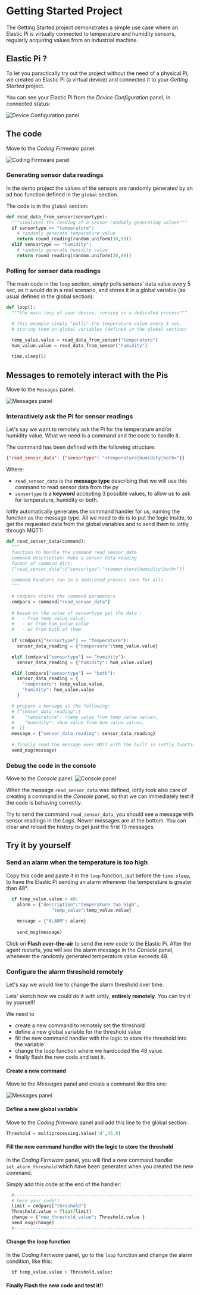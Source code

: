 # Getting Started Project

The Getting Started project demonstrates a simple use case where an Elastic Pi is virtually connected to temperature and humidity sensors, regularly acquiring values from an industrial machine.

## Elastic Pi ?

To let you paractically try out the project without the need of a physical Pi, we created an Elastic Pi (a virtual device) and connected it to your *Getting Started* project.

You can see your Elastic Pi from the *Device Configuration* panel, in connected status:

![Device Configuration panel](/images/elastic_pi_getting_started_device_conf.png)

## The code

Move to the *Coding Firmware* panel:

![Coding Firmware panel](/images/elastic_pi_getting_started_code.png)

### Generating sensor data readings

In the demo project the values of the sensors are randomly generated by an ad hoc function defined in the `global` section.

The code is in the `global` section:
```py
def read_data_from_sensor(sensortype):
  """simulates the reading of a sensor randomly generating values"""
  if sensortype == "temperature":
    # randomly generate temperature value 
    return round_reading(random.uniform(30,50))   
  elif sensortype == "humidity":
    # randomly generate humidity value
    return round_reading(random.uniform(20,80))  
```

### Polling for sensor data readings

The main code in the `loop` section, simply polls sensors' data value every 5 sec, as it would do in a real scenario, and stores it in a global variable (as usual defined in the global section):
```py
def loop():
  """the main loop of your device, running on a dedicated process"""

  # this example simply "polls" the temperature value every 5 sec, 
  # storing them in global variables (defined in the global section)

  temp_value.value = read_data_from_sensor("temperature")
  hum_value.value = read_data_from_sensor("humidity")
  
  time.sleep(5)
```

## Messages to remotely interact with the Pis

Move to the `Messages` panel:

![Messages panel](/images/elastic_pi_getting_started_Messages.png)

### Interactively ask the Pi for sensor readings

Let's say we want to remotely ask the Pi for the temperature and/or humidity value. 
What we need is a command and the code to handle it.

The command has been defined with the following structure:
```json
{"read_sensor_data": {"sensortype": "<temperature|humidity|both>"}}
```
Where:
- `read_sensor_data` is the **message type** describing that we will use this command to read sensor data from the py
- `sensortype` is a **keyword** accepting 3 possible values, to allow us to ask for temperature, humidity or both.

Iottly automatically generates the command handler for us, naming the function as the message type. All we need to do is to put the logic inside, to get the requested data from the global variables and to send them to Iottly through MQTT:
```py
def read_sensor_data(command):
  """
  function to handle the command read_sensor_data
  command description: Make a sensor data reading
  format of command dict:
  {"read_sensor_data":{"sensortype":"<temperature|humidity|both>"}}
  
  Command handlers run in a dedicated process (one for all)  
  """

  # cmdpars stores the command parameters
  cmdpars = command["read_sensor_data"]
  
  # based on the value of sensortype get the data :
  #   - from temp_value.value, 
  #   - or from hum_value.value
  #   - or from both of them
 
  if (cmdpars["sensortype"] == "temperature"):  
    sensor_data_reading = {"temperaure":temp_value.value}

  elif (cmdpars["sensortype"] == "humidity"):   
    sensor_data_reading = {"humidity": hum_value.value}

  elif (cmdpars["sensortype"] == "both"):
    sensor_data_reading = {
      "temperaure": temp_value.value,
      "humidity": hum_value.value
    }

  # prepare a message as the following:
  # {"sensor_data_reading":{
  #    "temperature": <temp value from temp_value.value>,
  #    "humidity": <hum value from hum_value.value>,
  #  }}      
  message = {"sensor_data_reading": sensor_data_reading}
  
  # finally send the message over MQTT with the built in iottly function    
  send_msg(message)
```

### Debug the code in the console

Move to the *Console* panel:
![Console panel](/images/elastic_pi_getting_started_Console.png)

When the message `read_sensor_data` was defined, iottly took also care of creating a command in the *Console* panel, so that we can immediately test if the code is behaving correctly.

Try to send the command `read_sensor_data`, you should see a message with sensor readings in the *Logs*.
Newer messages are at the bottom. You can clear and reload the history to get just the first 10 messages.

## Try it by yourself

### Send an alarm when the temperature is too high

Copy this code and paste it in the `loop` function, jsut before the `time.sleep`, to have the Elastic Pi sending an alarm whenever the temperature is greater than 48°.

```py
  if temp_value.value > 48:
    alarm = {"description":"temperature too high", 
                 "temp_value":temp_value.value}
    
    message = {"ALARM": alarm}
  
    send_msg(message)    
```

Click on **Flash over-the-air** to send the new code to the Elastic Pi.
After the agent restarts, you will see the alarm message in the *Console* panel, whenever the randomly generated temperature value exceeds 48.

### Configure the alarm threshold remotely

Let's say we would like to change the alarm threshold over time.

Lets' sketch how we could do it with iottly, **entirely remotely**.
You can try it by yourself!

We need to
- create a new command to remotely set the threshold
- define a new global variable for the threshold value
- fill the new command handler with the logic to store the threshold into the variable
- change the loop function where we hardcoded the 48 value
- finally flash the new code and test it.

#### Create a new command

Move to the *Messages* panel and create a command like this one:

![Messages panel](/images/elastic_pi_getting_started_messages_threshold.png)

#### Define a new global variable

Move to the *Coding firmware* panel and add this line to the global section:

```py
Threshold = multiprocessing.Value('d',45.0)
```

#### Fill the new command handler with the logic to store the threshold

In the *Coding Firmware* panel, you will find a new command handler `set_alarm_threshold` which have been generated when you created the new command.

Simply add this code at the end of the handler:

```py
  #-----------------------------------------------------------------------------#
  # here your code!!
  limit = cmdpars["threshold"]
  Threshold.value = float(limit)
  change = {"new_threshold_value": Threshold.value }
  send_msg(change)
  #-----------------------------------------------------------------------------#
```

#### Change the loop function

In the *Coding Firmware* panel, go to the `loop` function and change the alarm condition, like this:

```py
  if temp_value.value > Threshold.value:
```

#### Finally Flash the new code and test it!!
